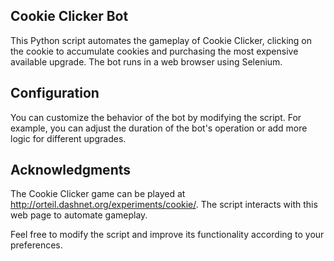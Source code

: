 ## Cookie Clicker Bot

This Python script automates the gameplay of Cookie Clicker, clicking on the cookie to accumulate cookies and purchasing the most expensive available upgrade. The bot runs in a web browser using Selenium.

## Configuration

You can customize the behavior of the bot by modifying the script. For example, you can adjust the duration of the bot's operation or add more logic for different upgrades.

## Acknowledgments

The Cookie Clicker game can be played at http://orteil.dashnet.org/experiments/cookie/. The script interacts with this web page to automate gameplay.

Feel free to modify the script and improve its functionality according to your preferences.